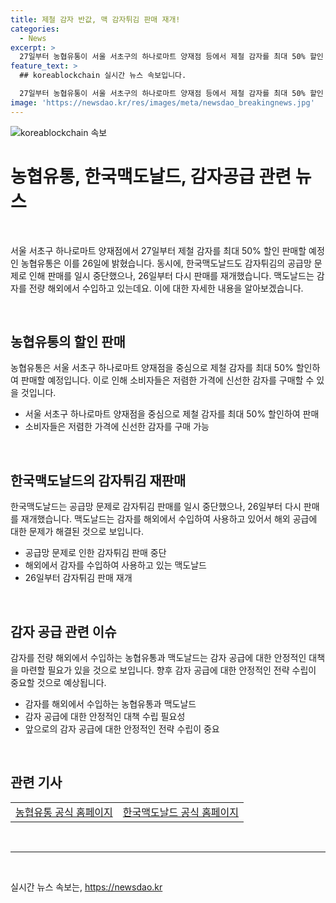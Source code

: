 ```yaml
---
title: 제철 감자 반값, 맥 감자튀김 판매 재개!
categories:
  - News
excerpt: >
  27일부터 농협유통이 서울 서초구의 하나로마트 양재점 등에서 제철 감자를 최대 50% 할인 판매한다. 같은 날, 한국맥도날드는 감자튀김의 판매를 공급망 문제로 중단했었지만, 26일부터 다시 판매를 재개했다. 맥도날드는 감자를 해외에서 수입하는 것으로 알려져 있다.
feature_text: >
  ## koreablockchain 실시간 뉴스 속보입니다.

  27일부터 농협유통이 서울 서초구의 하나로마트 양재점 등에서 제철 감자를 최대 50% 할인 판매한다. 같은 날, 한국맥도날드는 감자튀김의 판매를 공급망 문제로 중단했었지만, 26일부터 다시 판매를 재개했다. 맥도날드는 감자를 해외에서 수입하는 것으로 알려져 있다.
image: 'https://newsdao.kr/res/images/meta/newsdao_breakingnews.jpg'
---
```


<p><img src="https://newsdao.kr/res/images/meta/newsdao_breakingnews.jpg" alt="koreablockchain 속보" /></p>

<h1>농협유통, 한국맥도날드, 감자공급 관련 뉴스</h1>

<p data-ke-size="size16">&nbsp;</p>

<p>서울 서초구 하나로마트 양재점에서 27일부터 제철 감자를 최대 50% 할인 판매할 예정인 농협유통은 이를 26일에 밝혔습니다. 동시에, 한국맥도날드도 감자튀김의 공급망 문제로 인해 판매를 일시 중단했으나, 26일부터 다시 판매를 재개했습니다. 맥도날드는 감자를 전량 해외에서 수입하고 있는데요. 이에 대한 자세한 내용을 알아보겠습니다.</p></p>

<p data-ke-size="size16">&nbsp;</p>

<h2 data-ke-size="size26">농협유통의 할인 판매</h2>

<p data-ke-size="size16">농협유통은 서울 서초구 하나로마트 양재점을 중심으로 제철 감자를 최대 50% 할인하여 판매할 예정입니다. 이로 인해 소비자들은 저렴한 가격에 신선한 감자를 구매할 수 있을 것입니다.</p>

<ul>
<li>서울 서초구 하나로마트 양재점을 중심으로 제철 감자를 최대 50% 할인하여 판매</li>
<li>소비자들은 저렴한 가격에 신선한 감자를 구매 가능</li>
</ul>

<p data-ke-size="size16">&nbsp;</p>

<h2 data-ke-size="size26">한국맥도날드의 감자튀김 재판매</h2>

<p data-ke-size="size16">한국맥도날드는 공급망 문제로 감자튀김 판매를 일시 중단했으나, 26일부터 다시 판매를 재개했습니다. 맥도날드는 감자를 해외에서 수입하여 사용하고 있어서 해외 공급에 대한 문제가 해결된 것으로 보입니다.</p>

<ul>
<li>공급망 문제로 인한 감자튀김 판매 중단</li>
<li>해외에서 감자를 수입하여 사용하고 있는 맥도날드</li>
<li>26일부터 감자튀김 판매 재개</li>
</ul>

<p data-ke-size="size16">&nbsp;</p>

<h2 data-ke-size="size26">감자 공급 관련 이슈</h2>

<p data-ke-size="size16">감자를 전량 해외에서 수입하는 농협유통과 맥도날드는 감자 공급에 대한 안정적인 대책을 마련할 필요가 있을 것으로 보입니다. 향후 감자 공급에 대한 안정적인 전략 수립이 중요할 것으로 예상됩니다.</p>

<ul>
<li>감자를 해외에서 수입하는 농협유통과 맥도날드</li>
<li>감자 공급에 대한 안정적인 대책 수립 필요성</li>
<li>앞으로의 감자 공급에 대한 안정적인 전략 수립이 중요</li>
</ul>

<p data-ke-size="size16">&nbsp;</p>

<h2 data-ke-size="size26">관련 기사</h2>

<table>
<tbody>
<tr>
<td style="text-align: center; height: 17px;"><a href="https://www.nonghyup.com/">농협유통 공식 홈페이지</a></td>
<td style="text-align: center; height: 17px;"><a href="https://www.mcdonalds.co.kr/" target="_blank" rel="noopener">한국맥도날드 공식 홈페이지</a></td>
</tr>
</tbody>
</table>

<p data-ke-size="size16">&nbsp;</p>

<hr>

<p data-ke-size="size16">&nbsp;</p>
실시간 뉴스 속보는, <a href="https://newsdao.kr" rel="dofollow">https://newsdao.kr</a>


